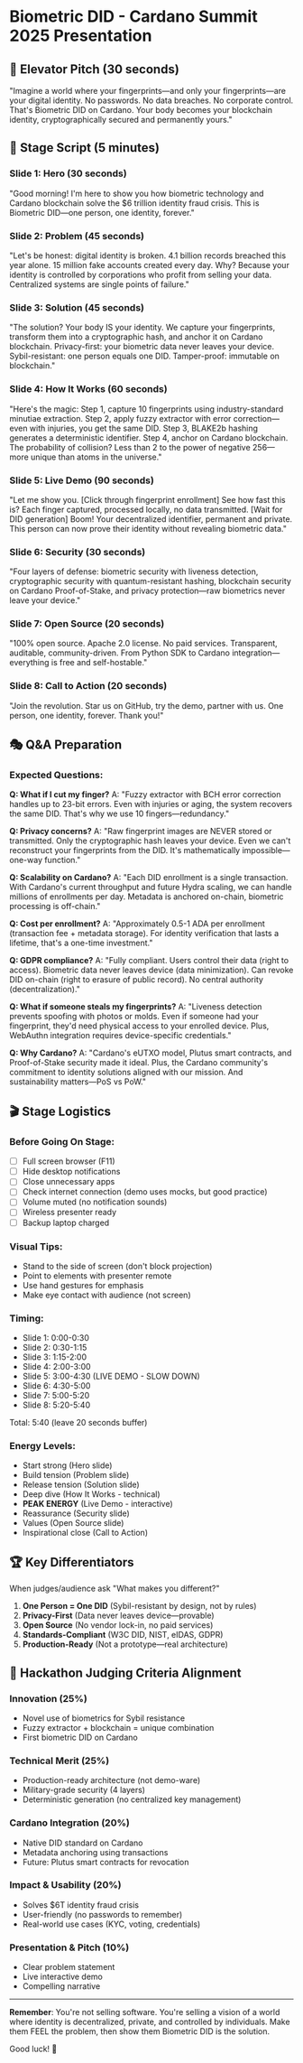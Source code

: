 # Biometric DID - Cardano Summit 2025 Presentation

## 🎤 Elevator Pitch (30 seconds)

"Imagine a world where your fingerprints—and only your fingerprints—are your digital identity. No passwords. No data breaches. No corporate control. That's Biometric DID on Cardano. Your body becomes your blockchain identity, cryptographically secured and permanently yours."

## 🎯 Stage Script (5 minutes)

### Slide 1: Hero (30 seconds)
"Good morning! I'm here to show you how biometric technology and Cardano blockchain solve the $6 trillion identity fraud crisis. This is Biometric DID—one person, one identity, forever."

### Slide 2: Problem (45 seconds)
"Let's be honest: digital identity is broken. 4.1 billion records breached this year alone. 15 million fake accounts created every day. Why? Because your identity is controlled by corporations who profit from selling your data. Centralized systems are single points of failure."

### Slide 3: Solution (45 seconds)
"The solution? Your body IS your identity. We capture your fingerprints, transform them into a cryptographic hash, and anchor it on Cardano blockchain. Privacy-first: your biometric data never leaves your device. Sybil-resistant: one person equals one DID. Tamper-proof: immutable on blockchain."

### Slide 4: How It Works (60 seconds)
"Here's the magic: Step 1, capture 10 fingerprints using industry-standard minutiae extraction. Step 2, apply fuzzy extractor with error correction—even with injuries, you get the same DID. Step 3, BLAKE2b hashing generates a deterministic identifier. Step 4, anchor on Cardano blockchain. The probability of collision? Less than 2 to the power of negative 256—more unique than atoms in the universe."

### Slide 5: Live Demo (90 seconds)
"Let me show you. [Click through fingerprint enrollment] See how fast this is? Each finger captured, processed locally, no data transmitted. [Wait for DID generation] Boom! Your decentralized identifier, permanent and private. This person can now prove their identity without revealing biometric data."

### Slide 6: Security (30 seconds)
"Four layers of defense: biometric security with liveness detection, cryptographic security with quantum-resistant hashing, blockchain security on Cardano Proof-of-Stake, and privacy protection—raw biometrics never leave your device."

### Slide 7: Open Source (20 seconds)
"100% open source. Apache 2.0 license. No paid services. Transparent, auditable, community-driven. From Python SDK to Cardano integration—everything is free and self-hostable."

### Slide 8: Call to Action (20 seconds)
"Join the revolution. Star us on GitHub, try the demo, partner with us. One person, one identity, forever. Thank you!"

## 🎭 Q&A Preparation

### Expected Questions:

**Q: What if I cut my finger?**
A: "Fuzzy extractor with BCH error correction handles up to 23-bit errors. Even with injuries or aging, the system recovers the same DID. That's why we use 10 fingers—redundancy."

**Q: Privacy concerns?**
A: "Raw fingerprint images are NEVER stored or transmitted. Only the cryptographic hash leaves your device. Even we can't reconstruct your fingerprints from the DID. It's mathematically impossible—one-way function."

**Q: Scalability on Cardano?**
A: "Each DID enrollment is a single transaction. With Cardano's current throughput and future Hydra scaling, we can handle millions of enrollments per day. Metadata is anchored on-chain, biometric processing is off-chain."

**Q: Cost per enrollment?**
A: "Approximately 0.5-1 ADA per enrollment (transaction fee + metadata storage). For identity verification that lasts a lifetime, that's a one-time investment."

**Q: GDPR compliance?**
A: "Fully compliant. Users control their data (right to access). Biometric data never leaves device (data minimization). Can revoke DID on-chain (right to erasure of public record). No central authority (decentralization)."

**Q: What if someone steals my fingerprints?**
A: "Liveness detection prevents spoofing with photos or molds. Even if someone had your fingerprint, they'd need physical access to your enrolled device. Plus, WebAuthn integration requires device-specific credentials."

**Q: Why Cardano?**
A: "Cardano's eUTXO model, Plutus smart contracts, and Proof-of-Stake security made it ideal. Plus, the Cardano community's commitment to identity solutions aligned with our mission. And sustainability matters—PoS vs PoW."

## 🎬 Stage Logistics

### Before Going On Stage:
- [ ] Full screen browser (F11)
- [ ] Hide desktop notifications
- [ ] Close unnecessary apps
- [ ] Check internet connection (demo uses mocks, but good practice)
- [ ] Volume muted (no notification sounds)
- [ ] Wireless presenter ready
- [ ] Backup laptop charged

### Visual Tips:
- Stand to the side of screen (don't block projection)
- Point to elements with presenter remote
- Use hand gestures for emphasis
- Make eye contact with audience (not screen)

### Timing:
- Slide 1: 0:00-0:30
- Slide 2: 0:30-1:15
- Slide 3: 1:15-2:00
- Slide 4: 2:00-3:00
- Slide 5: 3:00-4:30 (LIVE DEMO - SLOW DOWN)
- Slide 6: 4:30-5:00
- Slide 7: 5:00-5:20
- Slide 8: 5:20-5:40

Total: 5:40 (leave 20 seconds buffer)

### Energy Levels:
- Start strong (Hero slide)
- Build tension (Problem slide)
- Release tension (Solution slide)
- Deep dive (How It Works - technical)
- **PEAK ENERGY** (Live Demo - interactive)
- Reassurance (Security slide)
- Values (Open Source slide)
- Inspirational close (Call to Action)

## 🏆 Key Differentiators

When judges/audience ask "What makes you different?"

1. **One Person = One DID** (Sybil-resistant by design, not by rules)
2. **Privacy-First** (Data never leaves device—provable)
3. **Open Source** (No vendor lock-in, no paid services)
4. **Standards-Compliant** (W3C DID, NIST, eIDAS, GDPR)
5. **Production-Ready** (Not a prototype—real architecture)

## 🎯 Hackathon Judging Criteria Alignment

### Innovation (25%)
- Novel use of biometrics for Sybil resistance
- Fuzzy extractor + blockchain = unique combination
- First biometric DID on Cardano

### Technical Merit (25%)
- Production-ready architecture (not demo-ware)
- Military-grade security (4 layers)
- Deterministic generation (no centralized key management)

### Cardano Integration (20%)
- Native DID standard on Cardano
- Metadata anchoring using transactions
- Future: Plutus smart contracts for revocation

### Impact & Usability (20%)
- Solves $6T identity fraud crisis
- User-friendly (no passwords to remember)
- Real-world use cases (KYC, voting, credentials)

### Presentation & Pitch (10%)
- Clear problem statement
- Live interactive demo
- Compelling narrative

---

**Remember**: You're not selling software. You're selling a vision of a world where identity is decentralized, private, and controlled by individuals. Make them FEEL the problem, then show them Biometric DID is the solution.

Good luck! 🚀
